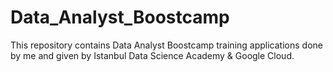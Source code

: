 # Data_Analyst_Boostcamp
This repository contains Data Analyst Boostcamp training applications done by me and given by Istanbul Data Science Academy & Google Cloud.
